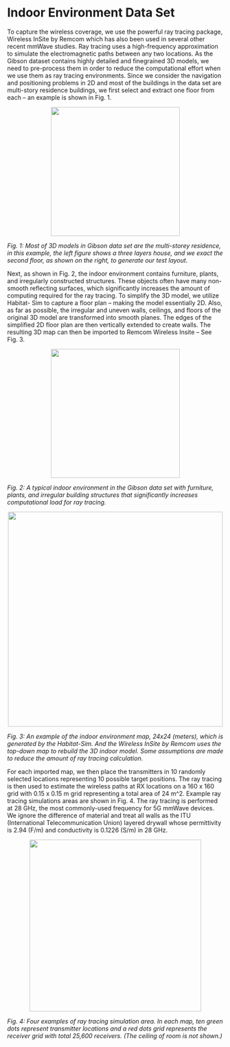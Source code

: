 # Indoor Environment Data Set

To capture the wireless coverage, we use the powerful ray
tracing package, Wireless InSite by Remcom which has
also been used in several other recent mmWave studies. 
Ray tracing uses a high-frequency approximation to
simulate the electromagnetic paths between any two locations.
As the Gibson dataset contains highly detailed and finegrained
3D models, we need to pre-process them in order
to reduce the computational effort when we use them as ray
tracing environments. Since we consider the navigation and
positioning problems in 2D and most of the buildings in the
data set are multi-story residence buildings, we first select and
extract one floor from each – an example is shown in Fig. 1.

<p align="center">
  <img src="https://github.com/nyu-wireless/mmwRobotNav/blob/main/figs/pick_one_floor.png" width="300">
  
  <em>Fig. 1: Most of 3D models in Gibson data set are the multi-storey
residence, in this example, the left figure shows a three layers house,
and we exact the second floor, as shown on the right, to generate our
test layout.</em>
</p>

Next, as shown in Fig. 2, the indoor environment contains
furniture, plants, and irregularly constructed structures. These
objects often have many non-smooth reflecting surfaces, which
significantly increases the amount of computing required for
the ray tracing. To simplify the 3D model, we utilize Habitat-
Sim to capture a floor plan – making the model
essentially 2D. Also, as far as possible, the irregular and
uneven walls, ceilings, and floors of the original 3D model are
transformed into smooth planes. The edges of the simplified
2D floor plan are then vertically extended to create walls. The
resulting 3D map can then be imported to Remcom Wireless
Insite – See Fig. 3.

<p align="center">
  <img src="https://github.com/nyu-wireless/mmwRobotNav/blob/main/figs/room-inside.png" width="300">
  
  <em>Fig. 2: A typical indoor environment in the Gibson data set with
furniture, plants, and irregular building structures that significantly
increases computational load for ray tracing.</em>
</p>
<p align="center">
  <img src="https://github.com/nyu-wireless/mmwRobotNav/blob/main/figs/map_convert.png" width="500">
  
  <em>Fig. 3: An example of the indoor environment map, 24x24 (meters),
which is generated by the Habitat-Sim. And the Wireless InSite
by Remcom uses the top-down map to rebuild the 3D indoor
model. Some assumptions are made to reduce the amount of ray
tracing calculation.</em>
</p>

For each imported map, we then place the transmitters in
10 randomly selected locations representing 10 possible target 
positions. The ray tracing is then used to estimate the wireless
paths at RX locations on a 160 x 160 grid with 0.15 x 0.15
m grid representing a total area of 24 m^2. Example ray tracing
simulations areas are shown in Fig. 4.
The ray tracing is performed at 28 GHz, the most
commonly-used frequency for 5G mmWave devices. We
ignore the difference of material and treat all walls as the
ITU (International Telecommunication Union) layered drywall
whose permittivity is 2.94 (F/m) and conductivity is 0.1226
(S/m) in 28 GHz.
<p align="center">
  <img src="https://github.com/nyu-wireless/mmwRobotNav/blob/main/figs/remcom_maps.png" width="400">
  
  <em>Fig. 4: Four examples of ray tracing simulation area. In each map,
ten green dots represent transmitter locations and a red dots grid
represents the receiver grid with total 25,600 receivers. (The ceiling
of room is not shown.)</em>
</p>
